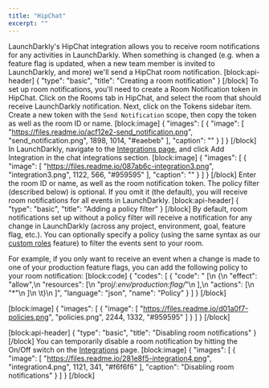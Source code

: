 ```yaml
---
title: "HipChat"
excerpt: ""
---
```

LaunchDarkly's HipChat integration allows you to receive room notifications for any activities in LaunchDarkly. When something is changed (e.g. when a feature flag is updated, when a new team member is invited to LaunchDarkly, and more) we'll send a HipChat room notification.
[block:api-header]
{
  "type": "basic",
  "title": "Creating a room notification"
}
[/block]
To set up room notifications, you'll need to create a Room Notification token in HipChat. Click on the Rooms tab in HipChat, and select the room that should receive LaunchDarkly notification. Next, click on the Tokens sidebar item. Create a new token with the `Send Notification` scope, then copy the token as well as the room ID or name.
[block:image]
{
  "images": [
    {
      "image": [
        "https://files.readme.io/acf12e2-send_notification.png",
        "send_notification.png",
        1898,
        1014,
        "#eaebeb"
      ],
      "caption": ""
    }
  ]
}
[/block]
In LaunchDarkly, navigate to the [Integrations page](https://app.launchdarkly.com/integrations), and click Add Integration in the chat integrations section. 
[block:image]
{
  "images": [
    {
      "image": [
        "https://files.readme.io/087ab6c-integration3.png",
        "integration3.png",
        1122,
        566,
        "#959595"
      ],
      "caption": ""
    }
  ]
}
[/block]
Enter the room ID or name, as well as the room notification token. The policy filter (described below) is optional. If you omit it (the default), you will receive room notifications for all events in LaunchDarkly. 
[block:api-header]
{
  "type": "basic",
  "title": "Adding a policy filter"
}
[/block]
By default, room notifications set up without a policy filter will receive a notification for any change in LaunchDarkly (across any project, environment, goal, feature flag, etc.). You can optionally specify a policy (using the same syntax as our [custom roles](doc:custom-roles) feature) to filter the events sent to your room.

For example, if you only want to receive an event when a change is made to one of your production feature flags, you can add the following policy to your room notification: 
[block:code]
{
  "codes": [
    {
      "code": "  [\n    {\n    \"effect\": \"allow\",\n    \"resources\": [\n      \"proj/*:env/production:flag/*\"\n    ],\n    \"actions\": [\n      \"*\"\n    ]\n  \t}\n  ]",
      "language": "json",
      "name": "Policy"
    }
  ]
}
[/block]

[block:image]
{
  "images": [
    {
      "image": [
        "https://files.readme.io/d01a0f7-policies.png",
        "policies.png",
        2244,
        1332,
        "#959595"
      ]
    }
  ]
}
[/block]

[block:api-header]
{
  "type": "basic",
  "title": "Disabling room notifications"
}
[/block]
You can temporarily disable a room notification by hitting the On/Off switch on the [Integrations](https://app.launchdarkly.com/integrations) page.
[block:image]
{
  "images": [
    {
      "image": [
        "https://files.readme.io/281e8f5-integration4.png",
        "integration4.png",
        1121,
        341,
        "#f6f6f6"
      ],
      "caption": "Disabling room notifications"
    }
  ]
}
[/block]